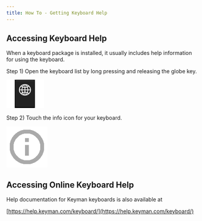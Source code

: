 ```yaml
---
title: How To - Getting Keyboard Help
---
```


## Accessing Keyboard Help
When a keyboard package is installed, it usually includes help information for using the keyboard.

Step 1)
Open the keyboard list by long pressing and releasing the globe key.

![](../android_images/globe-ap.png)

Step 2)
Touch the info icon for your keyboard.

![](../android_images/info-a-gray.png)


## Accessing Online Keyboard Help
Help documentation for Keyman keyboards is also available at

[https://help.keyman.com/keyboard/](https://help.keyman.com/keyboard/)
